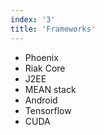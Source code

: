 ```yaml
---
index: '3'
title: 'Frameworks'
---
```


- Phoenix
- Riak Core
- J2EE
- MEAN stack
- Android
- Tensorflow
- CUDA
